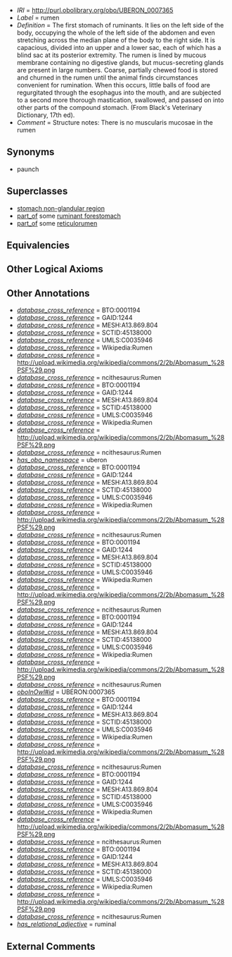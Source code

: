  * *IRI* = http://purl.obolibrary.org/obo/UBERON_0007365
 * *Label* = rumen
 * *Definition* = The first stomach of ruminants. It lies on the left side of the body, occupying the whole of the left side of the abdomen and even stretching across the median plane of the body to the right side. It is capacious, divided into an upper and a lower sac, each of which has a blind sac at its posterior extremity. The rumen is lined by mucous membrane containing no digestive glands, but mucus-secreting glands are present in large numbers. Coarse, partially chewed food is stored and churned in the rumen until the animal finds circumstances convenient for rumination. When this occurs, little balls of food are regurgitated through the esophagus into the mouth, and are subjected to a second more thorough mastication, swallowed, and passed on into other parts of the compound stomach. (From Black's Veterinary Dictionary, 17th ed).
 * *Comment* = Structure notes: There is no muscularis mucosae in the rumen

## Synonyms

 * paunch

## Superclasses

 * [stomach non-glandular region](../../UBERON/54/UBERON_0011954.md)
 * [part_of](../../BFO/50/BFO_0000050.md) some [ruminant forestomach](../../UBERON/59/UBERON_0007359.md)
 * [part_of](../../BFO/50/BFO_0000050.md) some [reticulorumen](../../UBERON/64/UBERON_0007364.md)

## Equivalencies


## Other Logical Axioms


## Other Annotations

 * *[database_cross_reference](../../ef/oboInOwl#hasDbXref.md)* = BTO:0001194
 * *[database_cross_reference](../../ef/oboInOwl#hasDbXref.md)* = GAID:1244
 * *[database_cross_reference](../../ef/oboInOwl#hasDbXref.md)* = MESH:A13.869.804
 * *[database_cross_reference](../../ef/oboInOwl#hasDbXref.md)* = SCTID:45138000
 * *[database_cross_reference](../../ef/oboInOwl#hasDbXref.md)* = UMLS:C0035946
 * *[database_cross_reference](../../ef/oboInOwl#hasDbXref.md)* = Wikipedia:Rumen
 * *[database_cross_reference](../../ef/oboInOwl#hasDbXref.md)* = http://upload.wikimedia.org/wikipedia/commons/2/2b/Abomasum_%28PSF%29.png
 * *[database_cross_reference](../../ef/oboInOwl#hasDbXref.md)* = ncithesaurus:Rumen
 * *[database_cross_reference](../../ef/oboInOwl#hasDbXref.md)* = BTO:0001194
 * *[database_cross_reference](../../ef/oboInOwl#hasDbXref.md)* = GAID:1244
 * *[database_cross_reference](../../ef/oboInOwl#hasDbXref.md)* = MESH:A13.869.804
 * *[database_cross_reference](../../ef/oboInOwl#hasDbXref.md)* = SCTID:45138000
 * *[database_cross_reference](../../ef/oboInOwl#hasDbXref.md)* = UMLS:C0035946
 * *[database_cross_reference](../../ef/oboInOwl#hasDbXref.md)* = Wikipedia:Rumen
 * *[database_cross_reference](../../ef/oboInOwl#hasDbXref.md)* = http://upload.wikimedia.org/wikipedia/commons/2/2b/Abomasum_%28PSF%29.png
 * *[database_cross_reference](../../ef/oboInOwl#hasDbXref.md)* = ncithesaurus:Rumen
 * *[has_obo_namespace](../../ce/oboInOwl#hasOBONamespace.md)* = uberon
 * *[database_cross_reference](../../ef/oboInOwl#hasDbXref.md)* = BTO:0001194
 * *[database_cross_reference](../../ef/oboInOwl#hasDbXref.md)* = GAID:1244
 * *[database_cross_reference](../../ef/oboInOwl#hasDbXref.md)* = MESH:A13.869.804
 * *[database_cross_reference](../../ef/oboInOwl#hasDbXref.md)* = SCTID:45138000
 * *[database_cross_reference](../../ef/oboInOwl#hasDbXref.md)* = UMLS:C0035946
 * *[database_cross_reference](../../ef/oboInOwl#hasDbXref.md)* = Wikipedia:Rumen
 * *[database_cross_reference](../../ef/oboInOwl#hasDbXref.md)* = http://upload.wikimedia.org/wikipedia/commons/2/2b/Abomasum_%28PSF%29.png
 * *[database_cross_reference](../../ef/oboInOwl#hasDbXref.md)* = ncithesaurus:Rumen
 * *[database_cross_reference](../../ef/oboInOwl#hasDbXref.md)* = BTO:0001194
 * *[database_cross_reference](../../ef/oboInOwl#hasDbXref.md)* = GAID:1244
 * *[database_cross_reference](../../ef/oboInOwl#hasDbXref.md)* = MESH:A13.869.804
 * *[database_cross_reference](../../ef/oboInOwl#hasDbXref.md)* = SCTID:45138000
 * *[database_cross_reference](../../ef/oboInOwl#hasDbXref.md)* = UMLS:C0035946
 * *[database_cross_reference](../../ef/oboInOwl#hasDbXref.md)* = Wikipedia:Rumen
 * *[database_cross_reference](../../ef/oboInOwl#hasDbXref.md)* = http://upload.wikimedia.org/wikipedia/commons/2/2b/Abomasum_%28PSF%29.png
 * *[database_cross_reference](../../ef/oboInOwl#hasDbXref.md)* = ncithesaurus:Rumen
 * *[database_cross_reference](../../ef/oboInOwl#hasDbXref.md)* = BTO:0001194
 * *[database_cross_reference](../../ef/oboInOwl#hasDbXref.md)* = GAID:1244
 * *[database_cross_reference](../../ef/oboInOwl#hasDbXref.md)* = MESH:A13.869.804
 * *[database_cross_reference](../../ef/oboInOwl#hasDbXref.md)* = SCTID:45138000
 * *[database_cross_reference](../../ef/oboInOwl#hasDbXref.md)* = UMLS:C0035946
 * *[database_cross_reference](../../ef/oboInOwl#hasDbXref.md)* = Wikipedia:Rumen
 * *[database_cross_reference](../../ef/oboInOwl#hasDbXref.md)* = http://upload.wikimedia.org/wikipedia/commons/2/2b/Abomasum_%28PSF%29.png
 * *[database_cross_reference](../../ef/oboInOwl#hasDbXref.md)* = ncithesaurus:Rumen
 * *[oboInOwl#id](../../id/oboInOwl#id.md)* = UBERON:0007365
 * *[database_cross_reference](../../ef/oboInOwl#hasDbXref.md)* = BTO:0001194
 * *[database_cross_reference](../../ef/oboInOwl#hasDbXref.md)* = GAID:1244
 * *[database_cross_reference](../../ef/oboInOwl#hasDbXref.md)* = MESH:A13.869.804
 * *[database_cross_reference](../../ef/oboInOwl#hasDbXref.md)* = SCTID:45138000
 * *[database_cross_reference](../../ef/oboInOwl#hasDbXref.md)* = UMLS:C0035946
 * *[database_cross_reference](../../ef/oboInOwl#hasDbXref.md)* = Wikipedia:Rumen
 * *[database_cross_reference](../../ef/oboInOwl#hasDbXref.md)* = http://upload.wikimedia.org/wikipedia/commons/2/2b/Abomasum_%28PSF%29.png
 * *[database_cross_reference](../../ef/oboInOwl#hasDbXref.md)* = ncithesaurus:Rumen
 * *[database_cross_reference](../../ef/oboInOwl#hasDbXref.md)* = BTO:0001194
 * *[database_cross_reference](../../ef/oboInOwl#hasDbXref.md)* = GAID:1244
 * *[database_cross_reference](../../ef/oboInOwl#hasDbXref.md)* = MESH:A13.869.804
 * *[database_cross_reference](../../ef/oboInOwl#hasDbXref.md)* = SCTID:45138000
 * *[database_cross_reference](../../ef/oboInOwl#hasDbXref.md)* = UMLS:C0035946
 * *[database_cross_reference](../../ef/oboInOwl#hasDbXref.md)* = Wikipedia:Rumen
 * *[database_cross_reference](../../ef/oboInOwl#hasDbXref.md)* = http://upload.wikimedia.org/wikipedia/commons/2/2b/Abomasum_%28PSF%29.png
 * *[database_cross_reference](../../ef/oboInOwl#hasDbXref.md)* = ncithesaurus:Rumen
 * *[database_cross_reference](../../ef/oboInOwl#hasDbXref.md)* = BTO:0001194
 * *[database_cross_reference](../../ef/oboInOwl#hasDbXref.md)* = GAID:1244
 * *[database_cross_reference](../../ef/oboInOwl#hasDbXref.md)* = MESH:A13.869.804
 * *[database_cross_reference](../../ef/oboInOwl#hasDbXref.md)* = SCTID:45138000
 * *[database_cross_reference](../../ef/oboInOwl#hasDbXref.md)* = UMLS:C0035946
 * *[database_cross_reference](../../ef/oboInOwl#hasDbXref.md)* = Wikipedia:Rumen
 * *[database_cross_reference](../../ef/oboInOwl#hasDbXref.md)* = http://upload.wikimedia.org/wikipedia/commons/2/2b/Abomasum_%28PSF%29.png
 * *[database_cross_reference](../../ef/oboInOwl#hasDbXref.md)* = ncithesaurus:Rumen
 * *[has_relational_adjective](../../UBPROP/07/UBPROP_0000007.md)* = ruminal

## External Comments


